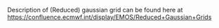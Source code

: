 Description of (Reduced) gaussian grid can be found here at https://confluence.ecmwf.int/display/EMOS/Reduced+Gaussian+Grids 
